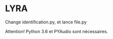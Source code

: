 # LYRA

Change identification.py, et lance file.py

Attention! Python 3.6 et PYAudio sont nécessaires.

